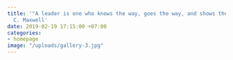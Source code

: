 ```yaml
---
title: '"A leader is one who knows the way, goes the way, and shows the way." John
  C. Maxwell'
date: 2019-02-19 17:15:00 +07:00
categories:
- homepage
image: "/uploads/gallery-3.jpg"
---
```


